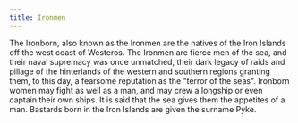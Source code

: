 ```yaml
---
title: Ironmen
---
```


The Ironborn, also known as the Ironmen are the natives of the Iron Islands off the west coast of Westeros. The Ironmen are fierce men of the sea, and their naval supremacy was once unmatched, their dark legacy of raids and pillage of the hinterlands of the western and southern regions granting them, to this day, a fearsome reputation as the "terror of the seas". Ironborn women may fight as well as a man, and may crew a longship or even captain their own ships. It is said that the sea gives them the appetites of a man. Bastards born in the Iron Islands are given the surname Pyke.


